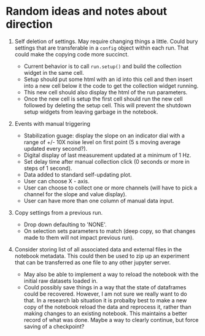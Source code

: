 # Random ideas and notes about direction

1. Self deletion of settings. May require changing things a little. Could 
  bury settings that are transferable in a `config` object within each run. 
  That could make the copying code more succinct.
   * Current behavior is to call `run.setup()` and build the collection 
     widget in the same cell.
   * Setup should put some html with an id into this cell and then insert 
     into a new cell below it the code to get the collection widget running.
   * This new cell should also display the html of the run parameters.
   * Once the new cell is setup the first cell should run the new cell 
     followed by deleting the setup cell. This will prevent the shutdown 
     setup widgets from leaving garbage in the notebook.

2. Events with manual triggering
   * Stabilization guage: display the slope on an indicator dial with a 
     range of +/- 10X noise level on first point (5 s moving average 
     updated every second?).
   * Digital display of last measurement updated at a minimum of 1 Hz.
   * Set delay time after manual collection click (0 seconds or more in 
     steps of 1 second).
   * Data added to standard self-updating plot.
   * User can choose X - axis.
   * User can choose to collect one or more channels (will have to pick a 
     channel for the slope and value display).
   * User can have more than one column of manual data input.

3. Copy settings from a previous run.
   * Drop down defaulting to 'NONE'.
   * On selection sets parameters to match (deep copy, so that changes made 
     to them will not impact previous run).

4. Consider storing list of all associated data and external files in the 
  notebook metadata. This could then be used to zip up an experiment that can 
  be transferred as one file to any other jupyter server.
   * May also be able to implement a way to reload the notebook with the 
     initial raw datasets loaded in.
   * Could possibly save things in a way that the state of dataframes could 
     be recovered. However, I am not sure we really want to do that. In a 
     research lab situation it is probalby best to make a new copy of the 
     notebook reload the data and reprocess it, rather than making changes 
     to an existing notebook. This maintains a better record of what was 
     done. Maybe a way to clearly continue, but force saving of a checkpoint?
